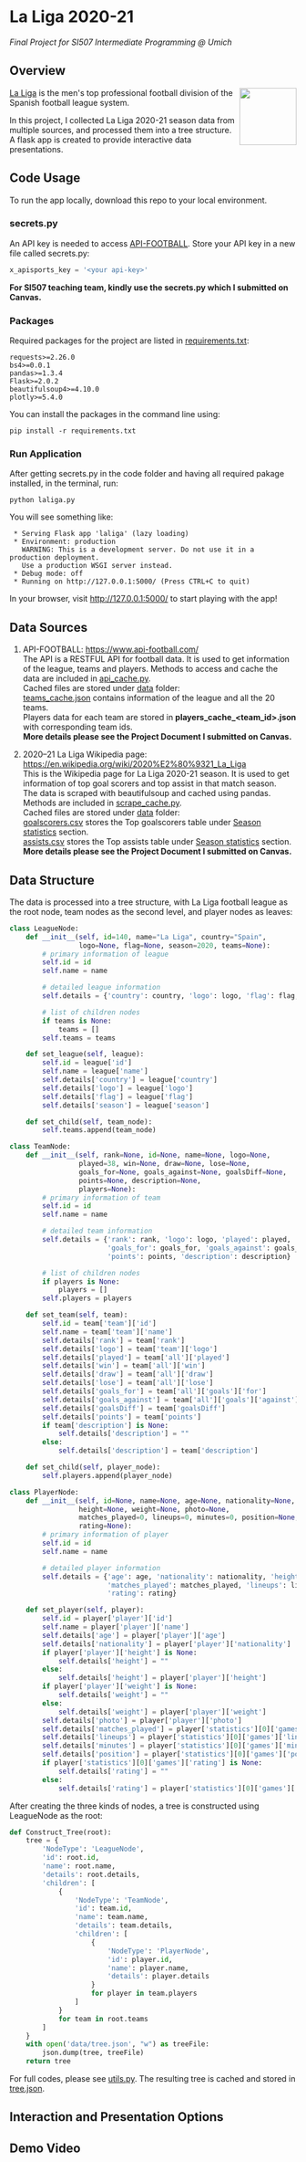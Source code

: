 # La Liga 2020-21
*Final Project for SI507 Intermediate Programming @ Umich*

## Overview 
<img src="images/LaLiga_Santander.png" width="100" align="right">

[La Liga](https://www.laliga.com/en-US) is the men's top professional football division of the Spanish football league system.

In this project, I collected La Liga 2020-21 season data from multiple sources, and processed them into a tree structure. A flask app is created to provide interactive data presentations.

## Code Usage
To run the app locally, download this repo to your local environment. 

### secrets.py
An API key is needed to access [API-FOOTBALL](https://www.api-football.com).
Store your API key in a new file called secrets.py:
```python
x_apisports_key = '<your api-key>'
```
**For SI507 teaching team, kindly use the secrets.py which I submitted on Canvas.**
### Packages
Required packages for the project are listed in [requirements.txt](requirements.txt):
```text
requests>=2.26.0
bs4>=0.0.1
pandas>=1.3.4
Flask>=2.0.2
beautifulsoup4>=4.10.0
plotly>=5.4.0
```
You can install the packages in the command line using:
```commandline
pip install -r requirements.txt
```

### Run Application
After getting secrets.py in the code folder and having all required pakage installed, in the terminal, run:
```commandline
python laliga.py
```
You will see something like:
```commandline
 * Serving Flask app 'laliga' (lazy loading)
 * Environment: production
   WARNING: This is a development server. Do not use it in a production deployment.
   Use a production WSGI server instead.
 * Debug mode: off
 * Running on http://127.0.0.1:5000/ (Press CTRL+C to quit)
```
In your browser, visit http://127.0.0.1:5000/ to start playing with the app!

## Data Sources
1. API-FOOTBALL: https://www.api-football.com/  
The API is a RESTFUL API for football data. It is used to get information of the league, teams and players. 
Methods to access and cache the data are included in [api_cache.py](api_cache.py).  
Cached files are stored under [data](data) folder:  
[teams_cache.json](data/teams_cache.json) contains information of the league and all the 20 teams.  
Players data for each team are stored in **players_cache_<team_id>.json** with corresponding team ids.  
**More details please see the Project Document I submitted on Canvas.**

2. 2020–21 La Liga Wikipedia page: https://en.wikipedia.org/wiki/2020%E2%80%9321_La_Liga  
This is the Wikipedia page for La Liga 2020-21 season. 
It is used to get information of top goal scorers and top assist in that match season.  
The data is scraped with beautifulsoup and cached using pandas. Methods are included in [scrape_cache.py](scrape_cache.py).  
Cached files are stored under [data](data) folder:  
[goalscorers.csv](data/goalscorers.csv) stores the Top goalscorers table under [Season statistics](https://en.wikipedia.org/wiki/2020%E2%80%9321_La_Liga#Season_statistics) section.  
[assists.csv](data/assists.csv) stores the Top assists table under [Season statistics](https://en.wikipedia.org/wiki/2020%E2%80%9321_La_Liga#Season_statistics) section.  
**More details please see the Project Document I submitted on Canvas.**

## Data Structure
The data is processed into a tree structure, 
with La Liga football league as the root node, 
team nodes as the second level, and player nodes as leaves:  
```python
class LeagueNode:
    def __init__(self, id=140, name="La Liga", country="Spain",
                 logo=None, flag=None, season=2020, teams=None):
        # primary information of league
        self.id = id
        self.name = name

        # detailed league information
        self.details = {'country': country, 'logo': logo, 'flag': flag, 'season': season}

        # list of children nodes
        if teams is None:
            teams = []
        self.teams = teams

    def set_league(self, league):
        self.id = league['id']
        self.name = league['name']
        self.details['country'] = league['country']
        self.details['logo'] = league['logo']
        self.details['flag'] = league['flag']
        self.details['season'] = league['season']

    def set_child(self, team_node):
        self.teams.append(team_node)
```
```python
class TeamNode:
    def __init__(self, rank=None, id=None, name=None, logo=None,
                 played=38, win=None, draw=None, lose=None,
                 goals_for=None, goals_against=None, goalsDiff=None,
                 points=None, description=None,
                 players=None):
        # primary information of team
        self.id = id
        self.name = name

        # detailed team information
        self.details = {'rank': rank, 'logo': logo, 'played': played, 'win': win, 'draw': draw, 'lose': lose,
                        'goals_for': goals_for, 'goals_against': goals_against, 'goalsDiff': goalsDiff,
                        'points': points, 'description': description}

        # list of children nodes
        if players is None:
            players = []
        self.players = players

    def set_team(self, team):
        self.id = team['team']['id']
        self.name = team['team']['name']
        self.details['rank'] = team['rank']
        self.details['logo'] = team['team']['logo']
        self.details['played'] = team['all']['played']
        self.details['win'] = team['all']['win']
        self.details['draw'] = team['all']['draw']
        self.details['lose'] = team['all']['lose']
        self.details['goals_for'] = team['all']['goals']['for']
        self.details['goals_against'] = team['all']['goals']['against']
        self.details['goalsDiff'] = team['goalsDiff']
        self.details['points'] = team['points']
        if team['description'] is None:
            self.details['description'] = ""
        else:
            self.details['description'] = team['description']

    def set_child(self, player_node):
        self.players.append(player_node)
```
```python
class PlayerNode:
    def __init__(self, id=None, name=None, age=None, nationality=None,
                 height=None, weight=None, photo=None,
                 matches_played=0, lineups=0, minutes=0, position=None,
                 rating=None):
        # primary information of player
        self.id = id
        self.name = name

        # detailed player information
        self.details = {'age': age, 'nationality': nationality, 'height': height, 'weight': weight, 'photo': photo,
                        'matches_played': matches_played, 'lineups': lineups, 'minutes': minutes, 'position': position,
                        'rating': rating}

    def set_player(self, player):
        self.id = player['player']['id']
        self.name = player['player']['name']
        self.details['age'] = player['player']['age']
        self.details['nationality'] = player['player']['nationality']
        if player['player']['height'] is None:
            self.details['height'] = ""
        else:
            self.details['height'] = player['player']['height']
        if player['player']['weight'] is None:
            self.details['weight'] = ""
        else:
            self.details['weight'] = player['player']['weight']
        self.details['photo'] = player['player']['photo']
        self.details['matches_played'] = player['statistics'][0]['games']['appearences']
        self.details['lineups'] = player['statistics'][0]['games']['lineups']
        self.details['minutes'] = player['statistics'][0]['games']['minutes']
        self.details['position'] = player['statistics'][0]['games']['position']
        if player['statistics'][0]['games']['rating'] is None:
            self.details['rating'] = ""
        else:
            self.details['rating'] = player['statistics'][0]['games']['rating']
```
After creating the three kinds of nodes, a tree is constructed using LeagueNode as the root:
```python
def Construct_Tree(root):
    tree = {
        'NodeType': 'LeagueNode',
        'id': root.id,
        'name': root.name,
        'details': root.details,
        'children': [
            {
                'NodeType': 'TeamNode',
                'id': team.id,
                'name': team.name,
                'details': team.details,
                'children': [
                    {
                        'NodeType': 'PlayerNode',
                        'id': player.id,
                        'name': player.name,
                        'details': player.details
                    }
                    for player in team.players
                ]
            }
            for team in root.teams
        ]
    }
    with open('data/tree.json', "w") as treeFile:
        json.dump(tree, treeFile)
    return tree
```
For full codes, please see [utils.py](utils.py). The resulting tree is cached and stored in [tree.json](data/tree.json).  

## Interaction and Presentation Options


## Demo Video